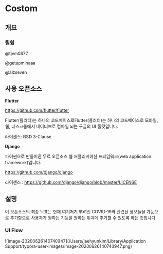 # Costom

## 개요

### 팀원 

@tjvm0877

@getupminaaa

@alzseven

## 사용 오픈소스

**Flutter**

https://github.com/flutter/flutter

Flutter(플러터)는 하나의 코드베이스로Flutter(플러터)는 하나의 코드베이스로 모바일, 웹, 데스크톱에서 네이티브로 컴파일 되는 구글의 UI 툴킷입니다.

라이센스: BSD 3-Clause



**Django**

파이썬으로 만들어진 무료 오픈소스 웹 애플리케이션 프레임워크(web application framework)입니다.

https://github.com/django/django

라이센스 : https://github.com/django/django/blob/master/LICENSE

## 

## 설명 

이 오픈소스의 최종 목표는 현재 여기저기 뿌려진 COVID-19와 관련된 정보들을 기능으로 추가함으로 사용자가 원하는 기능을 원하는 위치에 추가할 수 있도록 하는 것입니다.



### UI Flow

![image-20200626140740947](/Users/jaehyunkim/Library/Application Support/typora-user-images/image-20200626140740947.png)

